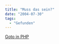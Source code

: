 ```yaml
---
title: "Muss das sein?"
date: "2004-07-30"
tags:
  - "Gefunden"
---
```


[Goto in PHP](http://www.procata.com/blog/)
